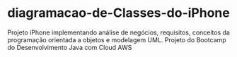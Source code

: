 # diagramacao-de-Classes-do-iPhone
Projeto iPhone implementando análise de negócios, requisitos, conceitos da programação orientada a objetos e modelagem UML. Projeto do Bootcamp do Desenvolvimento Java com Cloud AWS
